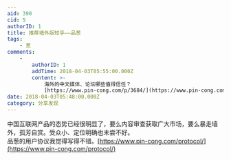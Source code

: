 ```yaml
---
aid: 390
cid: 5
authorID: 1
title: 推荐墙外版知乎——品葱
tags:
    - 葱
comments:
    -
        authorID: 1
        addTime: 2018-04-03T05:55:00.000Z
        content: >-
            海外的中文媒体、论坛哪些值得信任？
            [https://www.pin-cong.com/p/3684/](https://www.pin-cong.com/p/3684/)
date: 2018-04-03T05:48:00.000Z
category: 分享发现
---
```


中国互联网产品的态势已经很明显了，要么内容审查获取广大市场，要么暴走墙外，孤芳自赏。受众小、定位明确也未尝不好。  
品葱的用户协议我觉得写得不错。[https://www.pin-cong.com/protocol/](https://www.pin-cong.com/protocol/)
